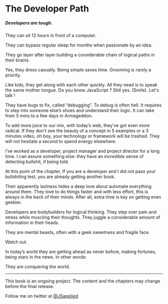 # The Developer Path

##### Developers are tough.

They can sit 12 hours in front of a computer. 

They can bypass regular sleep for months when passionate by an idea. 

They go layer after layer building a considerable chain of logical paths in their brains. 

Yes, they dress casually. Being simple saves time. Grooming is rarely a priority. 

Like kids, they get along with each other quickly. All they need is to speak the same mother tongue. Do you know JavaScript ? Shit yes. (Smile). Let's talk !  

They have bugs to fix, called “debugging”. To debug is often hell. It requires to step into someone else’s shoes and understand their logic. It can take from 5 mins to a few days in Armageddon. 

To add more juice to our mix, with today’s web,  they’ve got even more radical. If they don't see the beauty of a concept in 5 examples or a 3 minutes video, oh boy, your technology or framework will be trashed. They will not hesitate a second to spend energy elsewhere. 

I’ve worked as a developer, project manager and project director for a long time. I can assure something else: they have an incredible sense of detecting bullshit, if being told. 

At this point of the chapter, If you are a developer and I did not pass your bullshiting test, you are already getting another book.  

Their apparently laziness hides a deep love about automate everything around them. They love to do things faster and with less effort, this is always in the back of their minds. After all, extra time is key on getting even geekier.   

Developers are bodybuilders for logical thinking. They step over pain and stress while muscling their thoughts. They juggle a considerable amount of information in their heads.  

They are mental beasts, often with a geek sweetness and fragile face. 

Watch out. 

In today’s world they are getting ahead as never before, making fortunes, being stars in the news. 
In other words: 

They are conquering the world. 






***



This book is an ongoing project. The content and the chapters may change before the final release.

Follow me on twitter at [@JSapplied](https://twitter.com/JSapplied) 










